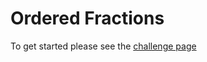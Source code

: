 # Ordered Fractions

To get started please see the [challenge page](https://projecteuler.net/problem=71)
